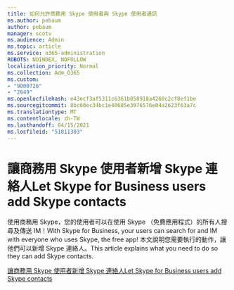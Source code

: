 ```yaml
---
title: 如何允許商務用 Skype 使用者與 Skype 使用者通訊
ms.author: pebaum
author: pebaum
manager: scotv
ms.audience: Admin
ms.topic: article
ms.service: o365-administration
ROBOTS: NOINDEX, NOFOLLOW
localization_priority: Normal
ms.collection: Adm_O365
ms.custom:
- "9000726"
- "2649"
ms.openlocfilehash: e43ecf3af5311c6361b058918a4260c2cf8ef1be
ms.sourcegitcommit: 8bc60ec34bc1e40685e3976576e04a2623f63a7c
ms.translationtype: MT
ms.contentlocale: zh-TW
ms.lasthandoff: 04/15/2021
ms.locfileid: "51811303"
---
```

# <a name="let-skype-for-business-users-add-skype-contacts"></a><span data-ttu-id="bfca9-102">讓商務用 Skype 使用者新增 Skype 連絡人</span><span class="sxs-lookup"><span data-stu-id="bfca9-102">Let Skype for Business users add Skype contacts</span></span>

<span data-ttu-id="bfca9-103">使用商務用 Skype，您的使用者可以在使用 Skype （免費應用程式）的所有人搜尋及傳送 IM！</span><span class="sxs-lookup"><span data-stu-id="bfca9-103">With Skype for Business, your users can search for and IM with everyone who uses Skype, the free app!</span></span> <span data-ttu-id="bfca9-104">本文說明您需要執行的動作，讓他們可以新增 Skype 連絡人。</span><span class="sxs-lookup"><span data-stu-id="bfca9-104">This article explains what you need to do so they can add Skype contacts.</span></span>

[<span data-ttu-id="bfca9-105">讓商務用 Skype 使用者新增 Skype 連絡人</span><span class="sxs-lookup"><span data-stu-id="bfca9-105">Let Skype for Business users add Skype contacts</span></span>](https://docs.microsoft.com/skypeforbusiness/set-up-skype-for-business-online/let-skype-for-business-users-add-skype-contacts)